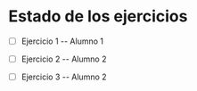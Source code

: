 # Estado de los ejercicios

- [ ] Ejercicio 1 -- Alumno 1

- [ ] Ejercicio 2 -- Alumno 2

- [ ] Ejercicio 3 -- Alumno 2


